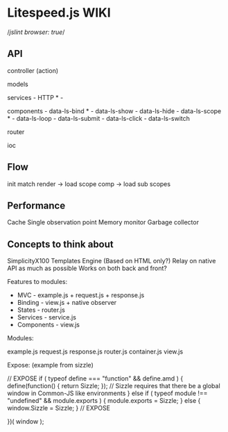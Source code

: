 # Litespeed.js WIKI

/*jslint browser: true*/

API
---

controller (action)

models

services
    - HTTP *
    -

components
    - data-ls-bind *
    - data-ls-show
    - data-ls-hide
    - data-ls-scope *
    - data-ls-loop
    - data-ls-submit
    - data-ls-click
    - data-ls-switch

router

ioc

Flow
---

init
match
render -> load scope comp -> load sub scopes

Performance
---
Cache
Single observation point
Memory monitor
Garbage collector

Concepts to think about
---

SimplicityX100
Templates Engine (Based on HTML only?)
Relay on native API as much as possible
Works on both back and front?

Features to modules:

 * MVC - example.js + request.js + response.js
 * Binding - view.js + native observer
 * States - router.js
 * Services - service.js
 * Components - view.js

Modules:

example.js
request.js
response.js
router.js
container.js
view.js

Expose: (example from sizzle)

 // EXPOSE
 if ( typeof define === "function" && define.amd ) {
 define(function() { return Sizzle; });
 // Sizzle requires that there be a global window in Common-JS like environments
 } else if ( typeof module !== "undefined" && module.exports ) {
 module.exports = Sizzle;
 } else {
 window.Sizzle = Sizzle;
 }
 // EXPOSE

 })( window );

